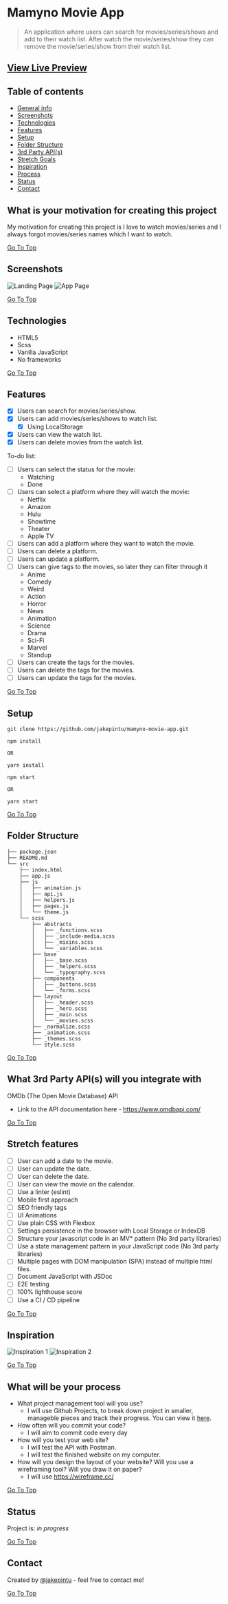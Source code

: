 # Mamyno Movie App

> An application where users can search for movies/series/shows and add to their watch list. After watch the movie/series/show they can remove the movie/series/show from their watch list.

## [View Live Preview](https://iampika.github.io/mamyno-movie-app/)

## Table of contents

- [General info](#What-is-your-motivation-for-creating-this-project)
- [Screenshots](#Screenshots)
- [Technologies](#Technologies)
- [Features](#Features)
- [Setup](#Setup)
- [Folder Structure](#Folder-Structure)
- [3rd Party API(s)](#What-3rd-Party-APIs-will-you-integrate-with)
- [Stretch Goals](#Stretch-features)
- [Inspiration](#Inspiration)
- [Process](#What-will-be-your-process)
- [Status](#Status)
- [Contact](#Contact)

## What is your motivation for creating this project

My motivation for creating this project is I love to watch movies/series and I always forgot movies/series names which I want to watch.

[Go To Top](#Table-of-contents)

## Screenshots

![Landing Page](./assets/LandingPage.png)
![App Page](./assets/AppPage.png)

[Go To Top](#Table-of-contents)

## Technologies

- HTML5
- Scss
- Vanilla JavaScript
- No frameworks

[Go To Top](#Table-of-contents)

## Features

- [x] Users can search for movies/series/show.
- [x] Users can add movies/series/shows to watch list.
  - [x] Using LocalStorage
- [x] Users can view the watch list.
- [x] Users can delete movies from the watch list.

To-do list:

- [ ] Users can select the status for the movie:
  - Watching
  - Done
- [ ] Users can select a platform where they will watch the movie:
  - Netflix
  - Amazon
  - Hulu
  - Showtime
  - Theater
  - Apple TV
- [ ] Users can add a platform where they want to watch the movie.
- [ ] Users can delete a platform.
- [ ] Users can update a platform.
- [ ] Users can give tags to the movies, so later they can filter through it
  - Anime
  - Comedy
  - Weird
  - Action
  - Horror
  - News
  - Animation
  - Science
  - Drama
  - Sci-Fi
  - Marvel
  - Standup
- [ ] Users can create the tags for the movies.
- [ ] Users can delete the tags for the movies.
- [ ] Users can update the tags for the movies.

[Go To Top](#Table-of-contents)

## Setup

```
git clone https://github.com/jakepintu/mamyno-movie-app.git
```

```
npm install

OR

yarn install
```

```
npm start

OR

yarn start
```

[Go To Top](#Table-of-contents)

## Folder Structure

```
├── package.json
├── README.md
└── src
    ├── index.html
    ├── app.js
    ├── js
    │   ├── animation.js
    │   ├── api.js
    │   ├── helpers.js
    │   ├── pages.js
    │   └── theme.js
    └── scss
        ├── abstracts
        │   ├── _functions.scss
        │   ├── _include-media.scss
        │   ├── _mixins.scss
        │   └── _variables.scss
        ├── base
        │   ├── _base.scss
        │   ├── _helpers.scss
        │   └── _typography.scss
        ├── components
        │   ├── _buttons.scss
        │   └── _forms.scss
        ├── layout
        │   ├── _header.scss
        │   ├── _hero.scss
        │   ├── _main.scss
        │   └── _movies.scss
        ├── _normalize.scss
        ├── _animation.scss
        ├── _themes.scss
        └── style.scss
```

[Go To Top](#Table-of-contents)

## What 3rd Party API(s) will you integrate with

OMDb (The Open Movie Database) API

- Link to the API documentation here - <https://www.omdbapi.com/>

[Go To Top](#Table-of-contents)

## Stretch features

- [ ] User can add a date to the movie.
- [ ] User can update the date.
- [ ] User can delete the date.
- [ ] User can view the movie on the calendar.
- [ ] Use a linter (eslint)
- [ ] Mobile first approach
- [ ] SEO friendly tags
- [ ] UI Animations
- [ ] Use plain CSS with Flexbox
- [ ] Settings persistence in the browser with Local Storage or IndexDB
- [ ] Structure your javascript code in an MV\* pattern (No 3rd party libraries)
- [ ] Use a state management pattern in your JavaScript code (No 3rd party libraries)
- [ ] Multiple pages with DOM manipulation (SPA) instead of multiple html files.
- [ ] Document JavaScript with JSDoc
- [ ] E2E testing
- [ ] 100% lighthouse score
- [ ] Use a CI / CD pipeline

[Go To Top](#Table-of-contents)

## Inspiration

![Inspiration 1](./assets/Inspiration/inspiration1.png)
![Inspiration 2](./assets/Inspiration/inspiration2.png)

[Go To Top](#Table-of-contents)

## What will be your process

- What project management tool will you use?
  - I will use Github Projects, to break down project in smaller, manageble pieces and track their progress. You can view it [here](https://github.com/jakepintu/mamyno-movie-app/projects/1).
- How often will you commit your code?
  - I will aim to commit code every day
- How will you test your web site?
  - I will test the API with Postman.
  - I will test the finished website on my computer.
- How will you design the layout of your website? Will you use a wireframing tool? Will you draw it on paper?
  - I will use <https://wireframe.cc/>

[Go To Top](#Table-of-contents)

## Status

Project is: _in progress_

[Go To Top](#Table-of-contents)

## Contact

Created by [@jakepintu](https://www.twitter.com/@jakepintu) - feel free to contact me!

[Go To Top](#Table-of-contents)

